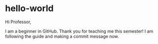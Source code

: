 # hello-world

Hi Professor,

I am a beginner in GitHub. Thank you for teaching me this semester!
I am following the guide and making a commit message now.
